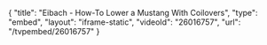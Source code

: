 {
    "title": "Eibach - How-To Lower a Mustang With Coilovers",
    "type": "embed",
    "layout": "iframe-static",
    "videoId": "26016757",
    "url": "\/tvpembed\/26016757"
}